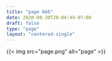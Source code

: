 ```yaml
---
title: "page 666"
date: 2020-08-30T20:04:44-07:00
draft: false
type: "page"
layout: "centered-single"
---
```


{{< img src="page.png" alt="page" >}}
